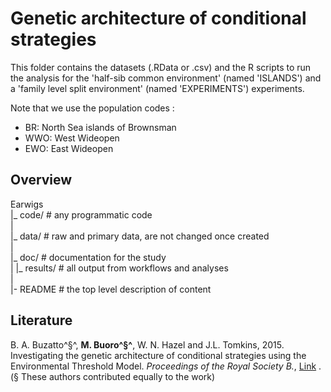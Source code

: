 Genetic architecture of conditional strategies
====================================

This folder contains the datasets (.RData or .csv)  and the R scripts to run the analysis for the 'half-sib common environment' (named 'ISLANDS') and a 'family level split environment' (named 'EXPERIMENTS') experiments.

Note that we use the population codes :  
 * BR: North Sea islands of Brownsman  
 * WWO: West Wideopen  
 * EWO: East Wideopen  

Overview
--------

Earwigs  
	|_ code/           # any programmatic code  
	|	  
	|_ data/            # raw and primary data, are not changed once created   
	|	 
	|_ doc/            # documentation for the study  
	| 
	|_ results/         # all output from workflows and analyses  
	|  
	|- README          # the top level description of content


Literature
--------

B. A. Buzatto^§^, **M. Buoro^§^**, W. N. Hazel and J.L. Tomkins, 2015. Investigating the genetic architecture of conditional strategies using the Environmental Threshold Model. *Proceedings of the Royal Society B.*,  [Link](http://rspb.royalsocietypublishing.org/content/282/1821/20152075) . (§ These authors contributed equally to the work)
